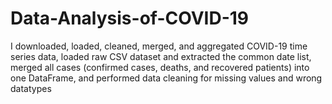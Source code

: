 # Data-Analysis-of-COVID-19

I downloaded, loaded, cleaned, merged, and aggregated COVID-19 time series data, loaded raw CSV dataset and extracted the common date list, merged all cases (confirmed cases, deaths, and recovered patients) into one DataFrame, and performed data cleaning for missing values and wrong datatypes
